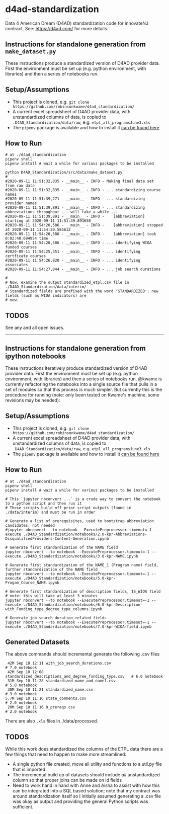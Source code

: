 # d4ad-standardization
Data 4 American Dream (D4AD) standardization code for innovateNJ contract. See: https://d4ad.com/ for more details.

## Instructions for standalone generation from `make_dataset.py`
These instructions produce a standardized version of D4AD provider data. First the environment must be set up (e.g. python environment, with libraries) and then a series of notebooks run.

## Setup/Assumptions
* This project is cloned, e.g. `git clone https://github.com/robinsonkwame/d4ad_standardization/`
* A current excel spreadsheet of D4AD provider data, with unstandardized columns of data, is copied to `.D4AD_Standardization/data/raw`, e.g. `etpl_all_programsJune3.xls`
* The `pipenv` package is available and how to install it [can be found here](https://docs.pipenv.org/)

## How to Run
```
# at ./d4ad_standardization
pipenv shell
pipenv install # wait a while for various packages to be installed

python D4AD_Standardization/src/data/make_dataset.py
# 
#2020-09-11 11:51:32,835 - __main__ - INFO - Making final data set from raw data
#2020-09-11 11:51:32,835 - __main__ - INFO - ... standardizing course names
#2020-09-11 11:51:39,271 - __main__ - INFO - ... standardizing provider names
#2020-09-11 11:51:39,891 - __main__ - INFO - ... standardizing abbreviations throughout ... will take a while ...
#2020-09-11 11:51:39,891 - __main__ - INFO - 	[abbreviation] starting at 2020-09-11 11:51:39.891658
#2020-09-11 11:54:20,586 - __main__ - INFO - 	[abbreviation] stopped at 2020-09-11 11:54:20.586612
#2020-09-11 11:54:20,586 - __main__ - INFO - 	[abbreviation] took 0:02:40.694954 time
#2020-09-11 11:54:20,586 - __main__ - INFO - ... identifying WIOA funded courses
#2020-09-11 11:54:25,351 - __main__ - INFO - ... identifying certficate courses
#2020-09-11 11:54:26,820 - __main__ - INFO - ... identifying associates
#2020-09-11 11:54:27,844 - __main__ - INFO - ... job search durations

#
# Now, examine the output standardized_etpl.csv file in ./D4AD_Standardization/data/interim/
# Standardized fields are prefixed with the word 'STANDARDIZED'; new fields (such as WIOA indicators) are
# new.
```

## TODOS

See any and all open issues.


--------

## Instructions for standalone generation from ipython notebooks
These instructions iteratively produce standardized version of D4AD provider data. First the environment must be set up (e.g. python environment, with libraries) and then a series of notebooks run. @kwame is currently refactoring the notebooks into a single source file that pulls in a set of modules so that this process is much simpler. But currently this is the procedure for running (note: only been tested on Kwame's machine, some revisions may be needed):

## Setup/Assumptions
* This project is cloned, e.g. `git clone https://github.com/robinsonkwame/d4ad_standardization/`
* A current excel spreadsheet of D4AD provider data, with unstandardized columns of data, is copied to `.D4AD_Standardization/data/raw`, e.g. `etpl_all_programsJune3.xls`
* The `pipenv` package is available and how to install it [can be found here](https://docs.pipenv.org/)

## How to Run
```
# at ./d4ad_standardization
pipenv shell
pipenv install # wait a while for various packages to be installed

# This `jupyter nbconvert ...` is a crude way to convert the notebook to a python script and then run it
# These scripts build off prior script outputs (found in ./data/interim) and must be run in order

# Generate a list of prerequisites, used to bootstrap abbreviation candidates, not needed
#jupyter nbconvert --to notebook --ExecutePreprocessor.timeout=-1 --execute ./D4AD_Standardization/notebooks/2.0-kpr-Abbreviations-DisqualifiedProviders-Content-Generation.ipynb

# Generate first standardization of the NAME field
jupyter nbconvert --to notebook --ExecutePreprocessor.timeout=-1 --execute ./D4AD_Standardization/notebooks/3.0-kpr-NAME.ipynb

# Generate first standardization of the NAME_1 (Program name) field, further standardization of the NAME field
jupyter nbconvert --to notebook --ExecutePreprocessor.timeout=-1 --execute ./D4AD_Standardization/notebooks/5.0-kpr-Progam_Course_NAME.ipynb

# Generate first standardization of description fields, IS_WIOA field
# note: this will take at least 3 minutes
jupyter nbconvert --to notebook --ExecutePreprocessor.timeout=-1 --execute ./D4AD_Standardization/notebooks/6.0-kpr-Description-with_Funding_type_degree_type_columns.ipynb

# Generate job search duration related fields 
jupyter nbconvert --to notebook --ExecutePreprocessor.timeout=-1 --execute ./D4AD_Standardization/notebooks/7.0-kpr-WIOA-field.ipynb
```

## Generated Datasets
The above commands should incremental generate the following .csv files
```
 42M Sep 10 12:11 with_job_search_durations.csv                           # 7.0 notebook
 42M Sep 10 12:08 standardized_descriptions_and_degree_funding_type.csv   # 6.0 notebook
 31M Sep 10 11:28 standardized_name_and_name1.csv                         # 5.0 notebook
 30M Sep 10 11:21 standardized_name.csv                                   # 3.0 notebook
5.7M Sep 10 11:16 state_comments.csv                                      # 2.0 notebook
 20M Sep 10 11:16 0_prereqs.csv                                           # 2.0 notebook
```

There are also `.xls` files in ./data/processed.

## TODOS
While this work does standardized the columns of the ETPL data there are a few things that need to happen to make more streamlined:

* A single python file created, move all utility and functions to a util.py file that is imported
* The incremental build up of datasets should include *all* unstandardized column so that proper joins can be made on id fields
* Need to work hand in hand with Anne and Aisha to assist with how this can be integrated into a SQL based solution; note that my contract was around standardization itself so I initially assumed generating a .csv file was okay as output and providing the general Python scripts was sufficient.
